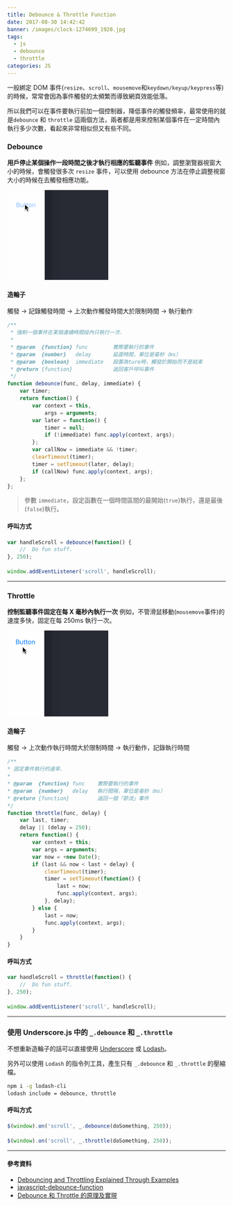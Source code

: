 ```yaml
---
title: Debounce & Throttle Function
date: 2017-08-30 14:42:42
banner: /images/clock-1274699_1920.jpg
tags:
  - js
  - debounce
  - throttle
categories: JS
---
```

一般綁定 DOM 事件(`resize`、`scroll`、`mousemove`和`keydown/keyup/keypress`等)的時候，常常會因為事件觸發的太頻繁而導致網頁效能低落。

所以我們可以在事件要執行前加一個控制器，降低事件的觸發頻率，最常使用的就是`debounce` 和 `throttle` 這兩個方法，兩者都是用來控制某個事件在一定時間內執行多少次數，看起來非常相似但又有些不同。
<!-- more -->

### Debounce

__用戶停止某個操作一段時間之後才執行相應的監聽事件__
例如，調整瀏覽器視窗大小的時候，會觸發很多次 `resize` 事件，可以使用 debounce 方法在停止調整視窗大小的時候在去觸發相應功能。

![Debounce](/images/debounce.gif)

#### 造輪子

<div class="tip">
    觸發 -> 記錄觸發時間 -> 上次動作觸發時間大於限制時間 -> 執行動作
</div>


``` js
/**
 * 強制一個事件在某個連續時間段內只執行一次.
 *
 * @param  {function} func        實際要執行的事件
 * @param  {number}   delay       延遲時間，單位是毫秒（ms）
 * @param  {boolean}  immediate   設置為ture時，觸發於開始而不是結束
 * @return {function}             返回客戶呼叫事件
 */
function debounce(func, delay, immediate) {
    var timer;
    return function() {
        var context = this,
            args = arguments;
        var later = function() {
            timer = null;
            if (!immediate) func.apply(context, args);
        };
        var callNow = immediate && !timer;
        clearTimeout(timer);
        timer = setTimeout(later, delay);
        if (callNow) func.apply(context, args);
    };
};
```
> 參數 `immediate`，設定函數在一個時間區間的最開始(`true`)執行，還是最後(`false`)執行。



#### 呼叫方式
``` js
var handleScroll = debounce(function() {
	//  Do fun stuff​.
}, 250);

window.addEventListener('scroll', handleScroll);
```

---------------------------------------

### Throttle

__控制監聽事件固定在每 X 毫秒內執行一次__
例如，不管滑鼠移動(`mousemove`事件)的速度多快，固定在每 250ms 執行一次。

![Throttle](/images/throttle.gif)

#### 造輪子

<div class="tip">
觸發 -> 上次動作執行時間大於限制時間 -> 執行動作，記錄執行時間
</div>

``` js
/**
* 固定事件執行的速率.
*
* @param  {function} func    實際要執行的事件
* @param  {number}   delay   執行間隔，單位是毫秒（ms）
* @return {function}         返回一個「節流」事件
*/
function throttle(func, delay) {
    var last, timer;
    delay || (delay = 250);
    return function() {
        var context = this;
        var args = arguments;
        var now = +new Date();
        if (last && now < last + delay) {
            clearTimeout(timer);
            timer = setTimeout(function() {
                last = now;
                func.apply(context, args);
            }, delay);
        } else {
            last = now;
            func.apply(context, args);
        }
    }
}
```

#### 呼叫方式
``` js
var handleScroll = throttle(function() {
	//  Do fun stuff​.
}, 250);

window.addEventListener('scroll', handleScroll);
```

---------------------------------------

### 使用 Underscore.js 中的 `_.debounce` 和 `_.throttle`


不想重新造輪子的話可以直接使用 [Underscore](http://underscorejs.org/) 或 [Lodash](https://lodash.com/)。

另外可以使用 `Lodash` 的指令列工具，產生只有 `_.debounce` 和 `_.throttle` 的壓縮檔。

```bash
npm i -g lodash-cli
lodash include = debounce, throttle
```

#### 呼叫方式
```js
$(window).on('scroll', _.debounce(doSomething, 250));

$(window).on('scroll', _.throttle(doSomething, 250));
```

---------------------------------------

#### 參考資料
* [Debouncing and Throttling Explained Through Examples](https://css-tricks.com/debouncing-throttling-explained-examples/)
* [javascript-debounce-function](https://davidwalsh.name/javascript-debounce-function)
* [Debounce 和 Throttle 的原理及實現](http://hackll.com/2015/11/19/debounce-and-throttle/)
